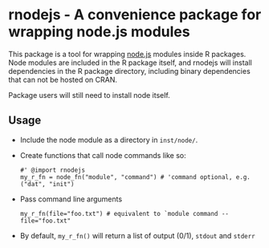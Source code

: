 # rnodejs - A convenience package for wrapping node.js modules

This package is a tool for wrapping [node.js](http://nodejs.org/) modules inside R packages.  Node
modules are included in the R package itself, and rnodejs will install dependencies in the R package
directory, including binary dependencies that can not be hosted on CRAN.

Package users will still need to install node itself.

## Usage

-   Include the node module as a directory in `inst/node/`.
-   Create functions that call node commands like so:

        #' @import rnodejs
        my_r_fn = node_fn("module", "command") # 'command optional, e.g. ("dat", "init")

-   Pass command line arguments

        my_r_fn(file="foo.txt") # equivalent to `module command --file="foo.txt"

-   By default, `my_r_fn()` will return a list of output (0/1), `stdout` and `stderr`


